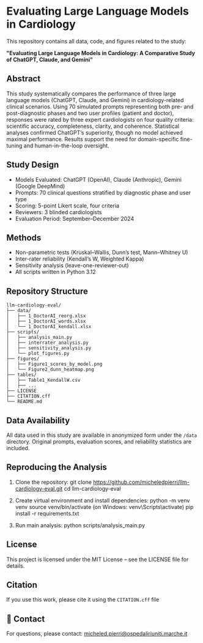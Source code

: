 # Evaluating Large Language Models in Cardiology

This repository contains all data, code, and figures related to the study:

**"Evaluating Large Language Models in Cardiology: A Comparative Study of ChatGPT, Claude, and Gemini"**

## Abstract

This study systematically compares the performance of three large language models (ChatGPT, Claude, and Gemini) in cardiology-related clinical scenarios. Using 70 simulated prompts representing both pre- and post-diagnostic phases and two user profiles (patient and doctor), responses were rated by three expert cardiologists on four quality criteria: scientific accuracy, completeness, clarity, and coherence. Statistical analyses confirmed ChatGPT’s superiority, though no model achieved maximal performance. Results support the need for domain-specific fine-tuning and human-in-the-loop oversight.

## Study Design

- Models Evaluated: ChatGPT (OpenAI), Claude (Anthropic), Gemini (Google DeepMind)
- Prompts: 70 clinical questions stratified by diagnostic phase and user type
- Scoring: 5-point Likert scale, four criteria
- Reviewers: 3 blinded cardiologists
- Evaluation Period: September–December 2024

## Methods

- Non-parametric tests (Kruskal–Wallis, Dunn’s test, Mann–Whitney U)
- Inter-rater reliability (Kendall’s W, Weighted Kappa)
- Sensitivity analysis (leave-one-reviewer-out)
- All scripts written in Python 3.12

## Repository Structure

```text
llm-cardiology-eval/
├── data/
│   ├── 1_DoctorAI_reorg.xlsx
│   ├── 1_DoctorAI_words.xlsx
│   └── 1_DoctorAI_kendall.xlsx
├── scripts/
│   ├── analysis_main.py
│   ├── interrater_analysis.py
│   ├── sensitivity_analysis.py
│   └── plot_figures.py
├── figures/
│   ├── Figure1_scores_by_model.png
│   └── Figure2_dunn_heatmap.png
├── tables/
│   ├── Table1_KendallW.csv
│   ├── ...
├── LICENSE
├── CITATION.cff
└── README.md
```

## Data Availability

All data used in this study are available in anonymized form under the `/data` directory. Original prompts, evaluation scores, and reliability statistics are included.

## Reproducing the Analysis

1. Clone the repository:
   git clone https://github.com/micheledpierri/llm-cardiology-eval.git
   cd llm-cardiology-eval

2. Create virtual environment and install dependencies:
   python -m venv venv
   source venv/bin/activate  (on Windows: venv\Scripts\activate)
   pip install -r requirements.txt

3. Run main analysis:
   python scripts/analysis_main.py

## License

This project is licensed under the MIT License – see the LICENSE file for details.

## Citation

If you use this work, please cite it using the `CITATION.cff` file

## 🤝 Contact

For questions, please contact: micheled.pierri@ospedaliriuniti.marche.it
